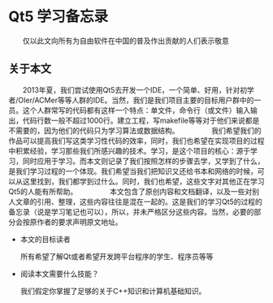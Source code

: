 Qt5 学习备忘录
=============
　　仅以此文向所有为自由软件在中国的普及作出贡献的人们表示敬意

## 关于本文 ##
　　2013年夏，我们尝试使用Qt5去开发一个IDE，一个简单、好用，针对初学者/OIer/ACMer等等人群的IDE。当然，我们是我们项目主要的目标用户群中的一员。这个人群常写的代码都有这样一个特点：单文件，命令行（或文件）输入输出，代码行数一般不超过1000行。建立工程，写makefile等等对于他们来说都是不需要的，因为他们的代码只为学习算法或数据结构。
　　
　　我们希望我们的作品可以提高我们写这类学习性代码的效率，同时，我们也希望在实现项目的过程中积累经验，学习那些我们所感兴趣的技术。学习，是这个项目的核心：源于学习，同时应用于学习。而本文则记录了我们按照怎样的步骤去学，又学到了什么，是我们学习过程的一个体现。我们希望当我们把知识又还给书本和网络的时候，可以从这里找到，我们都学到过什么。同时，我们也希望，这些文字对其他正在学习Qt5的人能有所帮助。
　　
　　本文包含了原创内容和文档翻译，以及一些对别人文章的引用、整理，这些内容往往是混在一起的。这是我们的学习Qt5的过程的备忘录（说是学习笔记也可以），所以，并未严格区分这些内容。当然，必要的部分会按原作者的要求声明原文地址。

+   本文的目标读者

    所有希望了解Qt或者希望开发跨平台程序的学生、程序员等等

+   阅读本文需要什么技能？

    我们假定你掌握了足够的关于C++知识和计算机基础知识。

